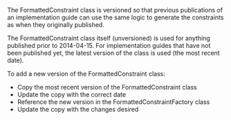 ﻿The FormattedConstraint class is versioned so that previous publications of an implementation guide
can use the same logic to generate the constraints as when they originally published.

The FormattedConstraint class itself (unversioned) is used for anything published prior to 2014-04-15.
For implementation guides that have not been published yet, the latest version of the class is used (the most recent date).

To add a new version of the FormattedConstraint class:
* Copy the most recent version of the FormattedConstraint class
* Update the copy with the correct date
* Reference the new version in the FormattedConstraintFactory class
* Update the copy with the changes desired